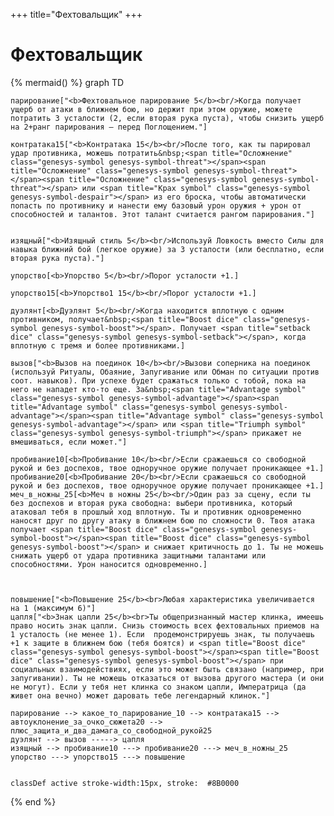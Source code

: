 +++
title="Фехтовальщик"
+++

Фехтовальщик
===

{% mermaid() %}
graph TD

    парирование["<b>Фехтовальное парирование 5</b><br/>Когда получает ущерб от атаки в ближнем бою, но держит при этом оружие, можете потратить 3 усталости (2, если вторая рука пуста), чтобы снизить ущерб на 2+ранг парирования — перед Поглощением."]

    контратака15["<b>Контратака 15</b><br/>После того, как ты парировал удар противника, можешь потратить&nbsp;<span title="Осложнение" class="genesys-symbol genesys-symbol-threat"></span><span title="Осложнение" class="genesys-symbol genesys-symbol-threat"></span><span title="Осложнение" class="genesys-symbol genesys-symbol-threat"></span> или <span title="Крах symbol" class="genesys-symbol genesys-symbol-despair"></span> из его броска, чтобы автоматически попасть по противнику и нанести ему базовый урон оружия + урон от способностей и талантов. Этот талант считается рангом парирования."]

    
    изящный["<b>Изящный стиль 5</b><br/>Используй Ловкость вместо Силы для навыка ближний бой (легкое оружие) за 3 усталости (или бесплатно, если вторая рука пуста)."]

    упорство[<b>Упорство 5</b><br/>Порог усталости +1.]

    упорство15[<b>Упорство1 15</b><br/>Порог усталости +1.]

    дуэлянт[<b>Дуэлянт 5</b><br/>Когда находится вплотную с одним противником, получает&nbsp;<span title="Boost dice" class="genesys-symbol genesys-symbol-boost"></span>. Получает <span title="setback dice" class="genesys-symbol genesys-symbol-setback"></span>, когда вплотную с тремя и более противниками.]

    вызов["<b>Вызов на поединок 10</b><br/>Вызови соперника на поединок (используй Ритуалы, Обаяние, Запугивание или Обман по ситуации против соот. навыков). При успехе будет сражаться только с тобой, пока на него не нападет кто-то еще. За&nbsp;<span title="Advantage symbol" class="genesys-symbol genesys-symbol-advantage"></span><span title="Advantage symbol" class="genesys-symbol genesys-symbol-advantage"></span><span title="Advantage symbol" class="genesys-symbol genesys-symbol-advantage"></span> или <span title="Triumph symbol" class="genesys-symbol genesys-symbol-triumph"></span> прикажет не вмешиваться, если может."]

    пробивание10[<b>Пробивание 10</b><br/>Если сражаешься со свободной рукой и без доспехов, твое одноручное оружие получает проникающее +1.]
    пробивание20[<b>Пробивание 20</b><br/>Если сражаешься со свободной рукой и без доспехов, твое одноручное оружие получает проникающее +1.]
    меч_в_ножны_25[<b>Меч в ножны 25</b><br/>Один раз за сцену, если ты без доспехов и вторая рука свободна: выбери противника, который атаковал тебя в прошлый ход вплотную. Ты и противник одновременно наносят друг по другу атаку в ближнем бою по сложности 0. Твоя атака получает <span title="Boost dice" class="genesys-symbol genesys-symbol-boost"></span><span title="Boost dice" class="genesys-symbol genesys-symbol-boost"></span> и снижает критичность до 1. Ты не можешь снижать ущерб от удара противника защитными талантами или способностями. Урон наносится одновременно.]



    повышение["<b>Повышение 25</b><br>Любая характеристика увеличивается на 1 (максимум 6)"]
    цапля["<b>Знак цапли 25</b><br>Ты общепризнанный мастер клинка, имеешь право носить знак цапли. Снизь стоимость всех фехтовальных приемов на 1 усталость (не менее 1). Если  продемонстрируешь знак, ты получаешь +1 к защите в ближнем бою (тебя боятся) и <span title="Boost dice" class="genesys-symbol genesys-symbol-boost"></span><span title="Boost dice" class="genesys-symbol genesys-symbol-boost"></span> при социальных взаимодействиях, если это может быть связано (например, при запугивании). Ты не можешь отказаться от вызова другого мастера (и они не могут). Если у тебя нет клинка со знаком цапли, Императрица (да живет она вечно) может даровать тебе легендарный клинок."]

    парирование --> какое_то_парирование_10 --> контратака15 --> автоуклонение_за_очко_сюжета20 --> плюс_защита_и_два_дамага_со_свободной_рукой25
    дуэлянт --> вызов -----> цапля
    изящный --> пробивание10 ---> пробивание20 ---> меч_в_ножны_25
    упорство ---> упорство15 ---> повышение


    classDef active stroke-width:15px, stroke: 	#8B0000
{% end %}
